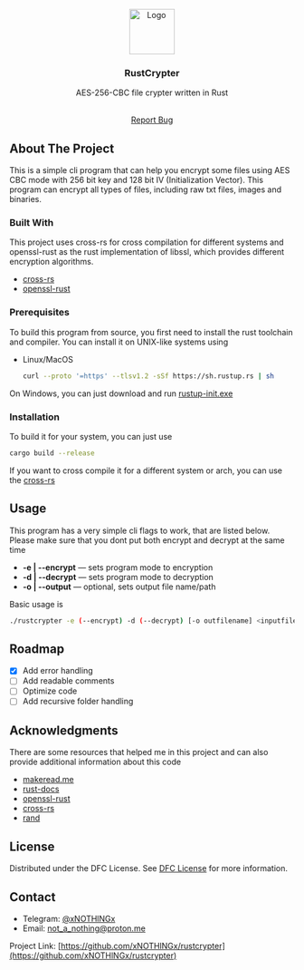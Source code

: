 
<br/>
<div align="center">
<a href="https://github.com/ShaanCoding/ReadME-Generator">
<img src="https://cdn-icons-png.flaticon.com/512/1208/1208881.png" alt="Logo" width="80" height="80">
</a>
<h3 align="center">RustCrypter</h3>
<p align="center">
AES-256-CBC file crypter written in Rust

<br/>
<br/>
  
<a href="https://github.com/ShaanCoding/ReadME-Generator/issues/new?labels=bug&template=bug-report---.md">Report Bug</a>

</p>
</div>

## About The Project

This is a simple cli program that can help you encrypt some files using AES CBC mode with 256 bit key and 128 bit IV (Initialization Vector). This program can encrypt all types of files, including raw txt files, images and binaries. 
### Built With

This project uses cross-rs for cross compilation for different systems and openssl-rust as the rust implementation of libssl, which provides different encryption algorithms.

- [cross-rs](https://github.com/cross-rs/cross)
- [openssl-rust](https://github.com/sfackler/rust-openssl)
### Prerequisites

To build this program from source, you first need to install the rust toolchain and compiler. You can install it on UNIX-like systems using
- Linux/MacOS
   ```sh
   curl --proto '=https' --tlsv1.2 -sSf https://sh.rustup.rs | sh
   ```
On Windows, you can just download and run [rustup-init.exe](https://static.rust-lang.org/rustup/dist/i686-pc-windows-gnu/rustup-init.exe)
### Installation

 To build it for your system, you can just use 
  ```sh
  cargo build --release
  ```
If you want to cross compile it for a different system or arch, you can use the [cross-rs](https://github.com/cross-rs/cross)
## Usage

This program has a very simple cli flags to work, that are listed below. Please make sure that you dont put both encrypt and decrypt at the same time <br>
- **-e | --encrypt** — sets program mode to encryption
- **-d  | --decrypt** — sets program mode to decryption
- **-o | --output** — optional, sets output file name/path

Basic usage is 
   ```sh
   ./rustcrypter -e (--encrypt) -d (--decrypt) [-o outfilename] <inputfilename>
   ```
## Roadmap

- [x] Add error handling
- [ ] Add readable comments
- [ ] Optimize code
- [ ] Add recursive folder handling

## Acknowledgments

There are some resources that helped me in this project and can also provide additional information about this code

- [makeread.me](https://github.com/ShaanCoding/ReadME-Generator)
- [rust-docs](https://doc.rust-lang.org/book/ch01-00-getting-started.html)
- [openssl-rust](https://github.com/sfackler/rust-openssl)
- [cross-rs](https://github.com/cross-rs/cross)
- [rand](https://github.com/rust-random/rand)

## License

Distributed under the DFC License. See [DFC License](https://github.com/xNOTHlNGx/DFC-license/blob/main/LICENSE) for more information.
## Contact

- Telegram: [@xNOTHlNGx](https://t.me/xNOTHlNGx) 
- Email: [not_a_nothing@proton.me](mailto:not_a_nothing@proton.me)

Project Link: [https://github.com/xNOTHlNGx/rustcrypter](https://github.com/xNOTHlNGx/rustcrypter)

